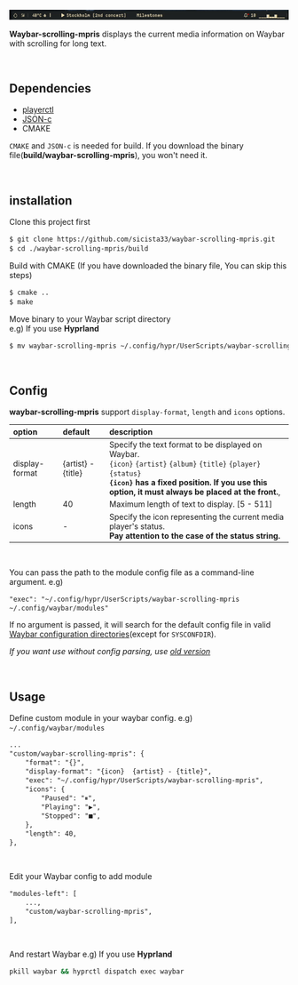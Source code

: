 ![](/image/waybar-scrolling-mpris.gif#center)

**Waybar-scrolling-mpris** displays the current media information on Waybar with scrolling for long text.  



<br>

## Dependencies
* [playerctl](https://github.com/altdesktop/playerctl)
* [JSON-c](https://github.com/json-c/json-c)
* CMAKE

`CMAKE` and `JSON-c` is needed for build. If you download the binary file(**build/waybar-scrolling-mpris**), you won't need it.

<br>

## installation
Clone this project first
```sh
$ git clone https://github.com/sicista33/waybar-scrolling-mpris.git
$ cd ./waybar-scrolling-mpris/build
```

Build with CMAKE (If you have downloaded the binary file, You can skip this steps)
```sh
$ cmake ..
$ make
```

Move binary to your Waybar script directory  
e.g) If you use **Hyprland**
```sh
$ mv waybar-scrolling-mpris ~/.config/hypr/UserScripts/waybar-scrolling-mpris
```

<br>

## Config
**waybar-scrolling-mpris** support `display-format`, `length` and `icons` options.

|option|default|description|
|:------|:-------|:-----------|
|display-format| {artist} - {title}| Specify the text format to be displayed on Waybar.<br>`{icon}` `{artist}` `{album}` `{title}` `{player}` `{status}`<br>**`{icon}` has a fixed position. If you use this option, it must always be placed at the front.**, 
|length|40|Maximum length of text to display. [5 - 511]|
|icons|-|Specify  the icon representing the current media player's status.<br>**Pay attention to the case of the status string.**|

<br>

You can pass the path to the module config file as a command-line argument. e.g)
```
"exec": "~/.config/hypr/UserScripts/waybar-scrolling-mpris ~/.config/waybar/modules"
```
If no argument is passed, it will search for the default config file in valid [Waybar configuration directories](https://github.com/Alexays/Waybar/wiki/Configuration)(except for `SYSCONFDIR`).


*If you want use without config parsing, use [old version](https://github.com/sicista33/waybar-scrolling-mpris/tree/old)*

<br>

## Usage
Define custom module in your waybar config.
e.g) `~/.config/waybar/modules`
```
...
"custom/waybar-scrolling-mpris": {
    "format": "{}",
    "display-format": "{icon}  {artist} - {title}",
    "exec": "~/.config/hypr/UserScripts/waybar-scrolling-mpris",
    "icons": {
        "Paused": "⏸",
        "Playing": "▶",
        "Stopped": "■",
    },
    "length": 40,
},
```

<br>

Edit your Waybar config to add module
```
"modules-left": [
    ...,
    "custom/waybar-scrolling-mpris",
],
```

<br>

And restart Waybar e.g) If you use **Hyprland**
```sh
pkill waybar && hyprctl dispatch exec waybar
```
